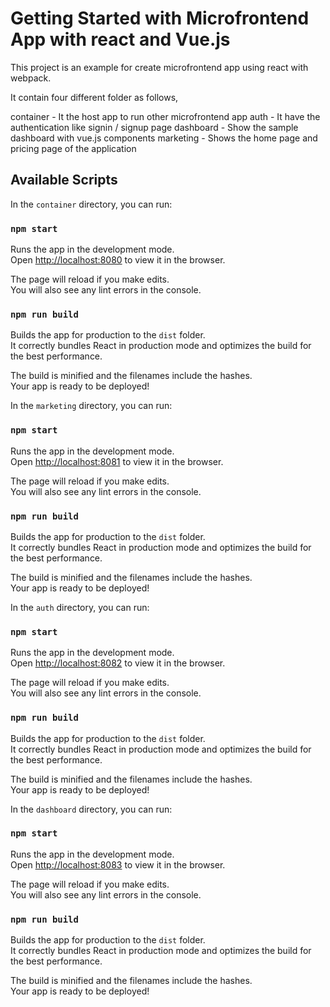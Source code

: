 # Getting Started with Microfrontend App with react and Vue.js

This project is an example for create microfrontend app using react with webpack.

It contain four different folder as follows,

container - It the host app to run other microfrontend app
auth - It have the authentication like signin / signup page
dashboard - Show the sample dashboard with vue.js components
marketing - Shows the home page and pricing page of the application

## Available Scripts

In the `container` directory, you can run:

### `npm start`

Runs the app in the development mode.\
Open [http://localhost:8080](http://localhost:8080) to view it in the browser.

The page will reload if you make edits.\
You will also see any lint errors in the console.


### `npm run build`

Builds the app for production to the `dist` folder.\
It correctly bundles React in production mode and optimizes the build for the best performance.

The build is minified and the filenames include the hashes.\
Your app is ready to be deployed!

In the `marketing` directory, you can run:

### `npm start`

Runs the app in the development mode.\
Open [http://localhost:8081](http://localhost:8081) to view it in the browser.

The page will reload if you make edits.\
You will also see any lint errors in the console.


### `npm run build`

Builds the app for production to the `dist` folder.\
It correctly bundles React in production mode and optimizes the build for the best performance.

The build is minified and the filenames include the hashes.\
Your app is ready to be deployed!

In the `auth` directory, you can run:

### `npm start`

Runs the app in the development mode.\
Open [http://localhost:8082](http://localhost:8082) to view it in the browser.

The page will reload if you make edits.\
You will also see any lint errors in the console.


### `npm run build`

Builds the app for production to the `dist` folder.\
It correctly bundles React in production mode and optimizes the build for the best performance.

The build is minified and the filenames include the hashes.\
Your app is ready to be deployed!


In the `dashboard` directory, you can run:

### `npm start`

Runs the app in the development mode.\
Open [http://localhost:8083](http://localhost:8083) to view it in the browser.

The page will reload if you make edits.\
You will also see any lint errors in the console.


### `npm run build`

Builds the app for production to the `dist` folder.\
It correctly bundles React in production mode and optimizes the build for the best performance.

The build is minified and the filenames include the hashes.\
Your app is ready to be deployed!




